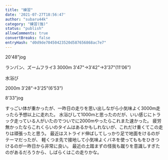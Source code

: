 ```yaml
---
title: "練習"
date: '2021-07-27T18:56:47'
author: "subaru44k"
category: "練習(強)"
status: "publish"
allowComments: true
convertBreaks: false
entryHash: "d0d9de70450423520d587656868ac7e7"
---
```

20'48"jog

ランパン、ズームフライ3
3000m
3'47"→3'42"→3'37"(11'06")

水浴び

2000m
3'28"→3'25"(6'53")

8'33"jog

すっごい体が重かったが、一昨日の走りを思い出しながら小気味よく3000m走ったら予想以上に走れた。
水浴びして1000mと思ったのだが、いい感じにトラック走っている人がいたのでついでに2000mやったらこれまた速かった。
疲労無かったならこれくらいのタイムはあるかもしれないが、これだけ重くてこの走りは頑張ったと思う。
最近はストライド伸ばしてしっかり足で地面をけるのがテーマだったが、
軽くつま先で接地して小気味よくバネを使ってももをひきつけるのが一昨日から非常に良い。
最近の土踏まずの怪我も蹴りを意識しすぎたのがあるだろうから、しばらくはこの走りかな。
